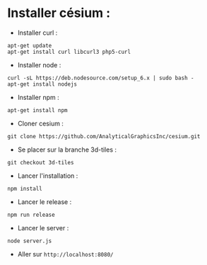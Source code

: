 # Installer césium :

* Installer curl :

```
apt-get update
apt-get install curl libcurl3 php5-curl
```

* Installer node :
```
curl -sL https://deb.nodesource.com/setup_6.x | sudo bash -
apt-get install nodejs

```

* Installer npm :
```
apt-get install npm

```

* Cloner cesium :
```
git clone https://github.com/AnalyticalGraphicsInc/cesium.git
```

* Se placer sur la branche 3d-tiles :
```
git checkout 3d-tiles
```

* Lancer l'installation :
```
npm install
```

* Lancer le release :
```
npm run release
```

* Lancer le server :
```
node server.js
```

* Aller sur ```http://localhost:8080/```